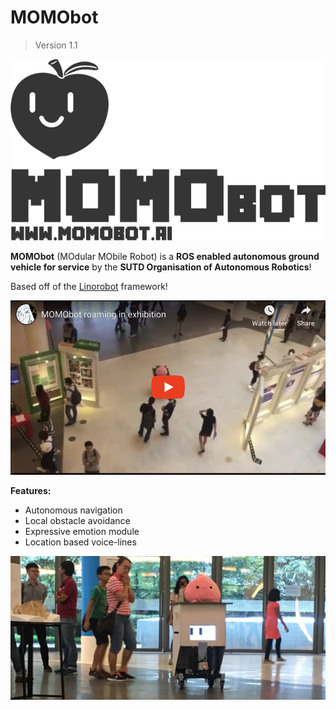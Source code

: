 # MOMObot

> Version 1.1

![MOMO_logo_full](./assets/MOMO_logo_full.png)


**MOMObot** (MOdular MObile Robot) is a **ROS enabled autonomous ground vehicle for service** by the **SUTD Organisation of Autonomous Robotics**!

Based off of the [Linorobot](https://linorobot.org) framework!

[![Click to watch video!](assets/youtube_thumbnail.png)](https://youtu.be/F5m3qasmmTs)


**Features:**

- Autonomous navigation
- Local obstacle avoidance
- Expressive emotion module
- Location based voice-lines

![cute](./assets/cute.png)
